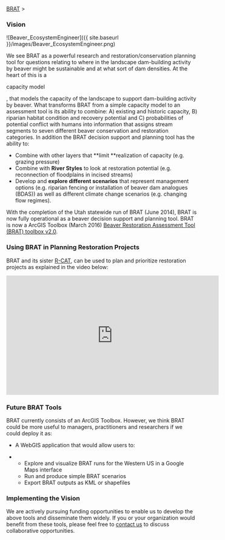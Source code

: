 [BRAT](http://brat.joewheaton.org/home)‎ > ‎

### Vision

![Beaver_EcosystemEngineer]({{ site.baseurl }}/images/Beaver_EcosystemEngineer.png)



We see BRAT as a powerful research and restoration/conservation planning tool for questions relating to where in the landscape dam-building activity by beaver might be sustainable and at what sort of dam densities. At the heart of this is a 

capacity model

, that models the capacity of the landscape to support dam-building activity by beaver. What transforms BRAT from a simple capacity model to an assessment tool is its ability to combine: A) existing and historic capacity, B) riparian habitat condition and recovery potential and C) probabilities of potential conflict with humans into information that assigns stream segments to seven different beaver conservation and restoration categories. In addition the BRAT decision support and planning tool has the ability to:

- Combine with other layers that **limit **realization of capacity (e.g. grazing pressure)
- Combine with **River Styles** to look at restoration potential (e.g. reconnection of floodplains in incised streams)
- Develop and **explore different scenarios** that represent management options (e.g. riparian fencing or installation of beaver dam analogues (BDAS)) as well as different climate change scenarios (e.g. changing flow regimes).

With the completion of the Utah statewide run of BRAT (June 2014), BRAT is now fully operational as a beaver decision support and planning tool.  BRAT is now a ArcGIS Toolbox (March 2016) [Beaver Restoration Assessment Tool (BRAT) toolbox v2.0](https://s3-us-west-2.amazonaws.com/etalweb.joewheaton.org/Courses/Beaver/Excercises/Homework_02/BRAT_2.0.zip).



### Using BRAT in Planning Restoration Projects

BRAT and its sister [R-CAT](http://etal.joewheaton.org/rcat), can be used to plan and prioritize restoration projects as explained in the video below:



<iframe width="560" height="315" src="https://www.youtube.com/embed/e28Ix-08PdM" frameborder="0" allowfullscreen></iframe>



### Future BRAT Tools

BRAT currently consists of an ArcGIS Toolbox. However, we think BRAT could be more useful to managers, practitioners and researchers if we could deploy it as:

- A WebGIS application that would allow users to:

- - Explore and visualize  BRAT runs for the Western US in a Google Maps interface
  - Run and produce simple BRAT scenarios 
  - Export BRAT outputs as KML or shapefiles

### Implementing the Vision

We are actively pursuing funding opportunities to enable us to develop the above tools and disseminate them widely.  If you or your organization would benefit from these tools, please feel free to [contact us](http://www.joewheaton.org/Home/contact) to discuss collaborative opportunities.